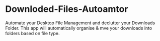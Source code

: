 # Downloded-Files-Autoamtor
Automate your Desktop File Management and declutter your Downloads Folder. This app will automatically organise & mve your downloads into folders based on file type.
